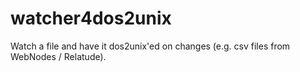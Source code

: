 # watcher4dos2unix
Watch a file and have it dos2unix'ed on changes (e.g. csv files from WebNodes / Relatude). 
